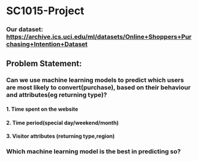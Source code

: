 # SC1015-Project

### Our dataset: https://archive.ics.uci.edu/ml/datasets/Online+Shoppers+Purchasing+Intention+Dataset
## Problem Statement: 
### Can we use machine learning models to predict which users are most likely to convert(purchase), based on their behaviour and attributes(eg returning type)? 
#### 1. Time spent on the website
#### 2. Time period(special day/weekend/month)
#### 3. Visitor attributes (returning type,region)
### Which machine learning model is the best in predicting so?
